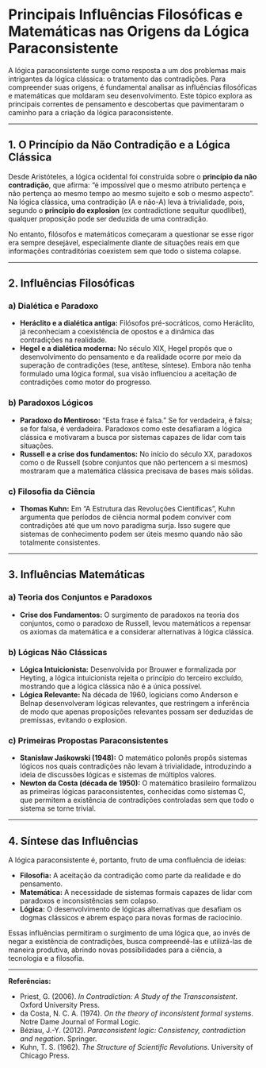 # Principais Influências Filosóficas e Matemáticas nas Origens da Lógica Paraconsistente

A lógica paraconsistente surge como resposta a um dos problemas mais intrigantes da lógica clássica: o tratamento das contradições. Para compreender suas origens, é fundamental analisar as influências filosóficas e matemáticas que moldaram seu desenvolvimento. Este tópico explora as principais correntes de pensamento e descobertas que pavimentaram o caminho para a criação da lógica paraconsistente.

___

## 1. O Princípio da Não Contradição e a Lógica Clássica

Desde Aristóteles, a lógica ocidental foi construída sobre o **princípio da não contradição**, que afirma: “é impossível que o mesmo atributo pertença e não pertença ao mesmo tempo ao mesmo sujeito e sob o mesmo aspecto”. Na lógica clássica, uma contradição (A e não-A) leva à trivialidade, pois, segundo o **princípio do explosion** (ex contradictione sequitur quodlibet), qualquer proposição pode ser deduzida de uma contradição.

No entanto, filósofos e matemáticos começaram a questionar se esse rigor era sempre desejável, especialmente diante de situações reais em que informações contraditórias coexistem sem que todo o sistema colapse.

___

## 2. Influências Filosóficas

### a) Dialética e Paradoxo

- **Heráclito e a dialética antiga:** Filósofos pré-socráticos, como Heráclito, já reconheciam a coexistência de opostos e a dinâmica das contradições na realidade.
- **Hegel e a dialética moderna:** No século XIX, Hegel propôs que o desenvolvimento do pensamento e da realidade ocorre por meio da superação de contradições (tese, antítese, síntese). Embora não tenha formulado uma lógica formal, sua visão influenciou a aceitação de contradições como motor do progresso.

### b) Paradoxos Lógicos

- **Paradoxo do Mentiroso:** “Esta frase é falsa.” Se for verdadeira, é falsa; se for falsa, é verdadeira. Paradoxos como este desafiaram a lógica clássica e motivaram a busca por sistemas capazes de lidar com tais situações.
- **Russell e a crise dos fundamentos:** No início do século XX, paradoxos como o de Russell (sobre conjuntos que não pertencem a si mesmos) mostraram que a matemática clássica precisava de bases mais sólidas.

### c) Filosofia da Ciência

- **Thomas Kuhn:** Em “A Estrutura das Revoluções Científicas”, Kuhn argumenta que períodos de ciência normal podem conviver com contradições até que um novo paradigma surja. Isso sugere que sistemas de conhecimento podem ser úteis mesmo quando não são totalmente consistentes.

___

## 3. Influências Matemáticas

### a) Teoria dos Conjuntos e Paradoxos

- **Crise dos Fundamentos:** O surgimento de paradoxos na teoria dos conjuntos, como o paradoxo de Russell, levou matemáticos a repensar os axiomas da matemática e a considerar alternativas à lógica clássica.

### b) Lógicas Não Clássicas

- **Lógica Intuicionista:** Desenvolvida por Brouwer e formalizada por Heyting, a lógica intuicionista rejeita o princípio do terceiro excluído, mostrando que a lógica clássica não é a única possível.
- **Lógica Relevante:** Na década de 1960, logicians como Anderson e Belnap desenvolveram lógicas relevantes, que restringem a inferência de modo que apenas proposições relevantes possam ser deduzidas de premissas, evitando o explosion.

### c) Primeiras Propostas Paraconsistentes

- **Stanisław Jaśkowski (1948):** O matemático polonês propôs sistemas lógicos nos quais contradições não levam à trivialidade, introduzindo a ideia de discussões lógicas e sistemas de múltiplos valores.
- **Newton da Costa (década de 1950):** O matemático brasileiro formalizou as primeiras lógicas paraconsistentes, conhecidas como sistemas C, que permitem a existência de contradições controladas sem que todo o sistema se torne trivial.

___

## 4. Síntese das Influências

A lógica paraconsistente é, portanto, fruto de uma confluência de ideias:

- **Filosofia:** A aceitação da contradição como parte da realidade e do pensamento.
- **Matemática:** A necessidade de sistemas formais capazes de lidar com paradoxos e inconsistências sem colapso.
- **Lógica:** O desenvolvimento de lógicas alternativas que desafiam os dogmas clássicos e abrem espaço para novas formas de raciocínio.

Essas influências permitiram o surgimento de uma lógica que, ao invés de negar a existência de contradições, busca compreendê-las e utilizá-las de maneira produtiva, abrindo novas possibilidades para a ciência, a tecnologia e a filosofia.

___

**Referências:**

- Priest, G. (2006). *In Contradiction: A Study of the Transconsistent*. Oxford University Press.
- da Costa, N. C. A. (1974). *On the theory of inconsistent formal systems*. Notre Dame Journal of Formal Logic.
- Béziau, J.-Y. (2012). *Paraconsistent logic: Consistency, contradiction and negation*. Springer.
- Kuhn, T. S. (1962). *The Structure of Scientific Revolutions*. University of Chicago Press.